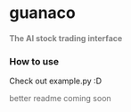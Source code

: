 # guanaco
#### <span style="color:gray">The AI stock trading interface</span>


### How to use
Check out example.py :D


<span style="color:DimGray">better readme coming soon</span>